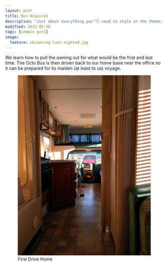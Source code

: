 ```yaml
---
layout: post
title: Bus Acquired
description: "Just about everything you'll need to style in the theme: headings, paragraphs, blockquotes, tables, code blocks, and more."
modified: 2015-05-30
tags: [sample post]
image:
  feature: ob/awning-last-sighted.jpg
---
```


We learn how to pull the awning out for what would be the frist and last time. The Octo Bus is then driven back to our home base near the office so it can be prepared for its maiden (at least to us) voyage.

<figure class="half">
	<a href="/images/ob/first-drive-home.jpg"><img src="/images/ob/first-drive-home.jpg" alt="First Drive Home"></a>
	<figcaption>First Drive Home</figcaption>
</figure>
